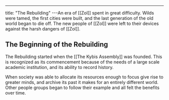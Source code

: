 ---
title: "The Rebuilding"
---An era of [[Zol]] spent in great difficulty. Wilds were tamed, the first cities were built, and the last generation of the old world began to die off. The new people of [[Zol]] were left to their devices against the harsh dangers of [[Zol]].

## The Beginning of the Rebuilding
The Rebuilding started when the [[The Kybis Assembly]] was founded. This is recognized as its commencement because of the needs of a large scale academic institution, and its ability to record history.

When society was able to allocate its resources enough to focus give rise to greater minds, and archive its past it makes for an entirely different world. Other people groups began to follow their example and all felt the benefits over time.
